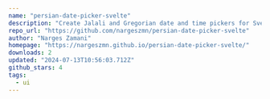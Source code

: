 ```yaml
---
name: "persian-date-picker-svelte"
description: "Create Jalali and Gregorian date and time pickers for Svelte apps."
repo_url: "https://github.com/nargeszmn/persian-date-picker-svelte"
author: "Narges Zamani"
homepage: "https://nargeszmn.github.io/persian-date-picker-svelte/"
downloads: 2
updated: "2024-07-13T10:56:03.712Z"
github_stars: 4
tags: 
  - ui
---
```

